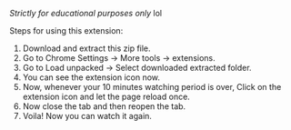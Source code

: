 *Strictly for educational purposes only* lol

Steps for using this extension:
1. Download and extract this zip file.
2. Go to Chrome Settings -> More tools -> extensions.
3. Go to Load unpacked -> Select downloaded extracted folder.
4. You can see the extension icon now.
5. Now, whenever your 10 minutes watching period is over, Click on the extension icon and let the page reload once.
6. Now close the tab and then reopen the tab.
7. Voila! Now you can watch it again.


